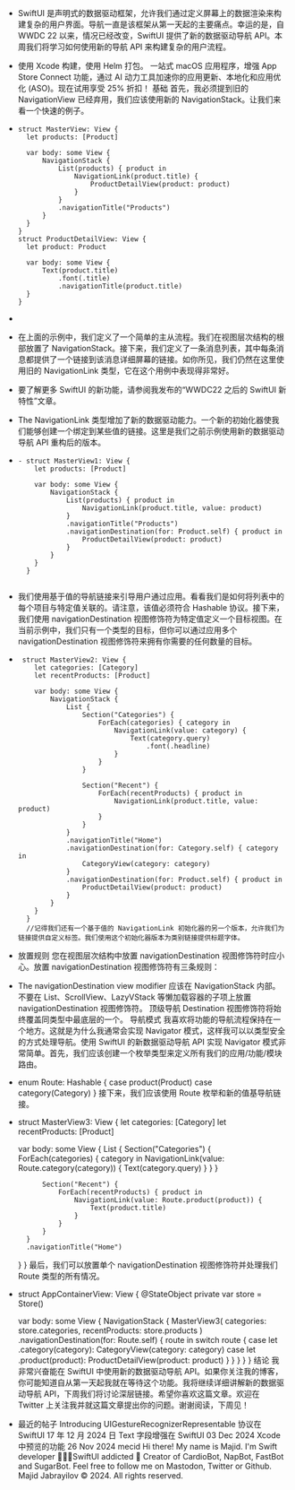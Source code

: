 - SwiftUI 是声明式的数据驱动框架，允许我们通过定义屏幕上的数据渲染来构建复杂的用户界面。导航一直是该框架从第一天起的主要痛点。幸运的是，自 WWDC 22 以来，情况已经改变，SwiftUI 提供了新的数据驱动导航 API。本周我们将学习如何使用新的导航 API 来构建复杂的用户流程。
- 使用 Xcode 构建，使用 Helm 打包。
  一站式 macOS 应用程序，增强 App Store Connect 功能，通过 AI 动力工具加速你的应用更新、本地化和应用优化 (ASO)。现在试用享受 25% 折扣！
  基础
  首先，我必须提到旧的 NavigationView 已经弃用，我们应该使用新的 NavigationStack。让我们来看一个快速的例子。
- ```
  struct MasterView: View {
    let products: [Product]
    
    var body: some View {
        NavigationStack {
            List(products) { product in
                NavigationLink(product.title) {
                    ProductDetailView(product: product)
                }
            }
            .navigationTitle("Products")
        }
    }
  }
  struct ProductDetailView: View {
    let product: Product
    
    var body: some View {
        Text(product.title)
            .font(.title)
            .navigationTitle(product.title)
    }
  }
  ```
-
- 在上面的示例中，我们定义了一个简单的主从流程。我们在视图层次结构的根部放置了 NavigationStack。接下来，我们定义了一条消息列表，其中每条消息都提供了一个链接到该消息详细屏幕的链接。如你所见，我们仍然在这里使用旧的 NavigationLink 类型，它在这个用例中表现得非常好。
- 要了解更多 SwiftUI 的新功能，请参阅我发布的“WWDC22 之后的 SwiftUI 新特性”文章。
- The NavigationLink 类型增加了新的数据驱动能力。一个新的初始化器使我们能够创建一个绑定到某些值的链接。这里是我们之前示例使用新的数据驱动导航 API 重构后的版本。
- ```
  - struct MasterView1: View {
      let products: [Product]  
    
      var body: some View {  
          NavigationStack {  
              List(products) { product in  
                  NavigationLink(product.title, value: product)  
              }  
              .navigationTitle("Products")  
              .navigationDestination(for: Product.self) { product in  
                  ProductDetailView(product: product)  
              }  
          }  
      }  
    }  
   
  ```
- 我们使用基于值的导航链接来引导用户通过应用。看看我们是如何将列表中的每个项目与特定值关联的。请注意，该值必须符合 Hashable 协议。接下来，我们使用 navigationDestination 视图修饰符为特定值定义一个目标视图。在当前示例中，我们只有一个类型的目标，但你可以通过应用多个 navigationDestination 视图修饰符来拥有你需要的任何数量的目标。
- ```
   struct MasterView2: View {
      let categories: [Category]  
      let recentProducts: [Product]  
    
      var body: some View {  
          NavigationStack {  
              List {  
                  Section("Categories") {  
                      ForEach(categories) { category in  
                          NavigationLink(value: category) {  
                              Text(category.query)  
                                  .font(.headline)  
                          }  
                      }  
                  }  
    
                  Section("Recent") {  
                      ForEach(recentProducts) { product in  
                          NavigationLink(product.title, value: product)  
                      }  
                  }  
              }  
              .navigationTitle("Home")  
              .navigationDestination(for: Category.self) { category in  
                  CategoryView(category: category)  
              }  
              .navigationDestination(for: Product.self) { product in  
                  ProductDetailView(product: product)  
              }  
          }  
      }  
    }  
    //记得我们还有一个基于值的 NavigationLink 初始化器的另一个版本，允许我们为链接提供自定义标签。我们使用这个初始化器版本为类别链接提供标题字体。
  ```
- 放置规则
  您在视图层次结构中放置 navigationDestination 视图修饰符时应小心。放置 navigationDestination 视图修饰符有三条规则：
- The navigationDestination view modifier 应该在 NavigationStack 内部。
  不要在 List、ScrollView、LazyVStack 等懒加载容器的子项上放置 navigationDestination 视图修饰符。
  顶级导航 Destination 视图修饰符将始终覆盖同类型中最底层的一个。
  导航模式
  我喜欢将功能的导航流程保持在一个地方。这就是为什么我通常会实现 Navigator 模式，这样我可以以类型安全的方式处理导航。使用 SwiftUI 的新数据驱动导航 API 实现 Navigator 模式非常简单。首先，我们应该创建一个枚举类型来定义所有我们的应用/功能/模块路由。
- enum Route: Hashable {
    case product(Product)
    case category(Category)
  }
  接下来，我们应该使用 Route 枚举和新的值基导航链接。
- struct MasterView3: View {
    let categories: [Category]
    let recentProducts: [Product]
    
    var body: some View {
        List {
            Section("Categories") {
                ForEach(categories) { category in
                    NavigationLink(value: Route.category(category)) {
                        Text(category.query)
                    }
                }
            }
            
            Section("Recent") {
                ForEach(recentProducts) { product in
                    NavigationLink(value: Route.product(product)) {
                        Text(product.title)
                    }
                }
            }
        }
        .navigationTitle("Home")
    }
  }
  最后，我们可以放置单个 navigationDestination 视图修饰符并处理我们 Route 类型的所有情况。
- struct AppContainerView: View {
    @StateObject private var store = Store()
    
    var body: some View {
        NavigationStack {
            MasterView3(
                categories: store.categories,
                recentProducts: store.products
            )
            .navigationDestination(for: Route.self) { route in
                switch route {
                case let .category(category):
                    CategoryView(category: category)
                case let .product(product):
                    ProductDetailView(product: product)
                }
            }
        }
    }
  }
  结论
  我非常兴奋能在 SwiftUI 中使用新的数据驱动导航 API。如果你关注我的博客，你可能知道自从第一天起我就在等待这个功能。我将继续详细讲解新的数据驱动导航 API，下周我们将讨论深层链接。希望你喜欢这篇文章。欢迎在 Twitter 上关注我并就这篇文章提出你的问题。谢谢阅读，下周见！
- 最近的帖子
  Introducing UIGestureRecognizerRepresentable 协议在 SwiftUI 17 年 12 月 2024 日
  Text 字段增强在 SwiftUI 03 Dec 2024
  Xcode 中预览的功能 26 Nov 2024
  mecid
  Hi there! My name is Majid.
  I'm Swift developer 👨🏻‍💻SwiftUI addicted 🚀
  Creator of CardioBot, NapBot, FastBot and SugarBot.
  Feel free to follow me on Mastodon, Twitter or Github.
  Majid Jabrayilov © 2024. All rights reserved.